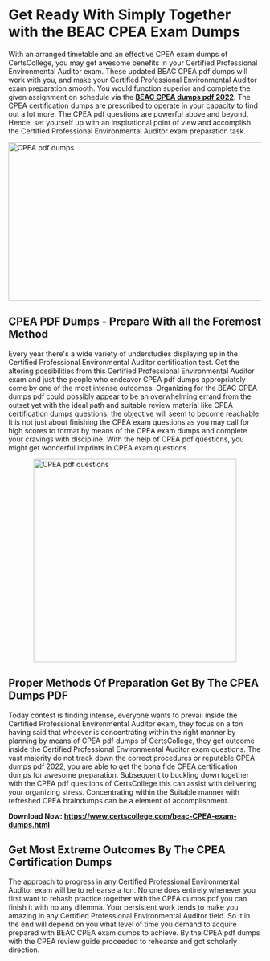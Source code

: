 <h1><strong>Get Ready With Simply Together with the BEAC CPEA Exam Dumps&nbsp;</strong></h1>
<p><span style="font-weight: 400;">With an arranged timetable and an effective  CPEA exam dumps of CertsCollege, you may get awesome benefits in your Certified Professional Environmental Auditor exam. These updated BEAC CPEA pdf dumps will work with you, and make your Certified Professional Environmental Auditor exam preparation smooth. You would function superior and complete the given assignment on schedule via the <strong><a href="https://www.certscollege.com/beac-CPEA-exam-dumps.html">BEAC CPEA dumps pdf 2022</a></strong>. The CPEA certification dumps are prescribed to operate in your capacity to find out a lot more. The  CPEA pdf questions are powerful above and beyond. Hence, set yourself up with an inspirational point of view and accomplish the Certified Professional Environmental Auditor exam preparation task.&nbsp;</span></p>
<p><span style="font-weight: 400;"><img style="display: block; margin-left: auto; margin-right: auto;" src="https://i.ibb.co/CPDK3ps/Yellow-and-Blue-Initiative-Blog-Banner.png" alt="CPEA pdf dumps" width="559" height="315" /></span></p>
<h2><strong>CPEA PDF Dumps - Prepare With all the Foremost Method</strong></h2>
<p><span style="font-weight: 400;">Every year there's a wide variety of understudies displaying up in the Certified Professional Environmental Auditor certification test. Get the altering possibilities from this Certified Professional Environmental Auditor exam and just the people who endeavor CPEA pdf dumps appropriately come by one of the most intense outcomes. Organizing for the BEAC CPEA dumps pdf could possibly appear to be an overwhelming errand from the outset yet with the ideal path and suitable review material like CPEA certification dumps questions, the objective will seem to become reachable. It is not just about finishing the CPEA exam questions as you may call for high scores to format by means of the CPEA exam dumps and complete your cravings with discipline. With the help of CPEA pdf questions, you might get wonderful imprints in CPEA exam questions.</span></p>
<p><span style="font-weight: 400;"><a href="https://tinyurl.com/y3bjtlhk"><img style="display: block; margin-left: auto; margin-right: auto;" src="https://i.ibb.co/9tMrhdY/Teacher-Appreciation-Invitation.png" alt="CPEA pdf questions " width="404" height="404" /></a></span></p>
<h2><strong>Proper Methods Of Preparation Get By The CPEA Dumps PDF</strong></h2>
<p><span style="font-weight: 400;">Today contest is finding intense, everyone wants to prevail inside the Certified Professional Environmental Auditor exam, they focus on a ton having said that whoever is concentrating within the right manner by planning by means of CPEA pdf dumps of CertsCollege, they get outcome inside the Certified Professional Environmental Auditor exam questions. The vast majority do not track down the correct procedures or reputable CPEA dumps pdf 2022, you are able to get the bona fide CPEA certification dumps for awesome preparation. Subsequent to buckling down together with the  CPEA pdf questions of CertsCollege this can assist with delivering your organizing stress. Concentrating within the Suitable manner with refreshed CPEA braindumps can be a element of accomplishment.</span></p>
<p><span style="font-weight: 400;"><strong>Download Now: <a href="https://www.certscollege.com/beac-CPEA-exam-dumps.html">https://www.certscollege.com/beac-CPEA-exam-dumps.html</a></strong></span></p>
<h2><strong>Get Most Extreme Outcomes By The CPEA Certification Dumps</strong></h2>
<p><span style="font-weight: 400;">The approach to progress in any Certified Professional Environmental Auditor exam will be to rehearse a ton. No one does entirely whenever you first want to rehash practice together with the CPEA dumps pdf you can finish it with no any dilemma. Your persistent work tends to make you amazing in any Certified Professional Environmental Auditor field. So it in the end will depend on you what level of time you demand to acquire prepared with BEAC CPEA exam dumps to achieve. By the CPEA pdf dumps with the CPEA review guide proceeded to rehearse and got scholarly direction.</span></p>
